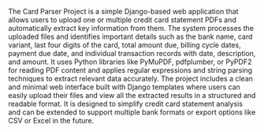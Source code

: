 The Card Parser Project is a simple Django-based web application that allows users to upload one or multiple credit card statement PDFs and automatically extract key information from them. The system processes the uploaded files and identifies important details such as the bank name, card variant, last four digits of the card, total amount due, billing cycle dates, payment due date, and individual transaction records with date, description, and amount. It uses Python libraries like PyMuPDF, pdfplumber, or PyPDF2 for reading PDF content and applies regular expressions and string parsing techniques to extract relevant data accurately. The project includes a clean and minimal web interface built with Django templates where users can easily upload their files and view all the extracted results in a structured and readable format. It is designed to simplify credit card statement analysis and can be extended to support multiple bank formats or export options like CSV or Excel in the future.
